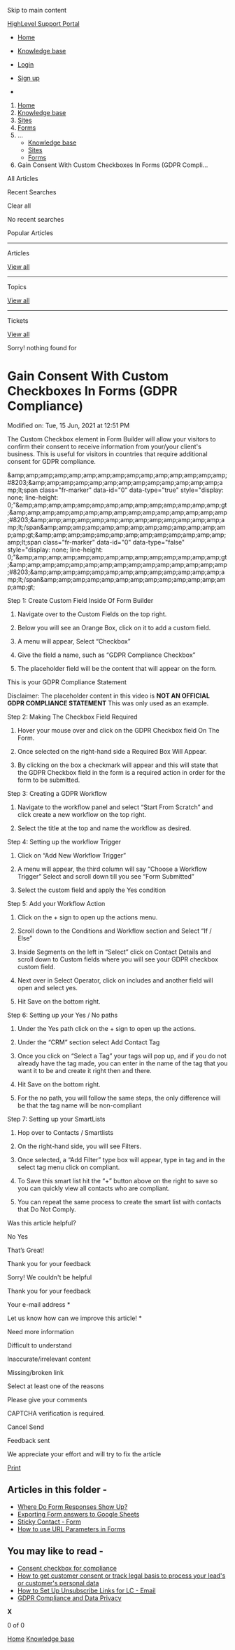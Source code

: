 Skip to main content

[ HighLevel Support Portal ](https://help.gohighlevel.com)

  * [ Home ](/support/home)
  * [ Knowledge base ](/support/solutions)

  * [Login](/support/login)
  * [Sign up](/support/signup)
  * 

  1. [Home](/support/home)
  2. [Knowledge base](/support/solutions)
  3. [Sites](/support/solutions/48000449581)
  4. [Forms](/support/solutions/folders/48000665899)
  5. ... 
     * [Knowledge base](/support/solutions)
     * [Sites](/support/solutions/48000449581)
     * [Forms](/support/solutions/folders/48000665899)
  6. Gain Consent With Custom Checkboxes In Forms (GDPR Compli...

All  Articles 

Recent Searches

Clear all

No recent searches

Popular Articles

* * *

Articles

[View all](/support/search/solutions)

* * *

Topics

[View all](/support/search/topics)

* * *

Tickets

[View all](/support/search/tickets)

Sorry! nothing found for   

# Gain Consent With Custom Checkboxes In Forms (GDPR Compliance)

Modified on: Tue, 15 Jun, 2021 at 12:51 PM

The Custom Checkbox element in Form Builder will allow your visitors to confirm their consent to receive information from your/your client's business. This is useful for visitors in countries that require additional consent for GDPR compliance.

&amp;amp;amp;amp;amp;amp;amp;amp;amp;amp;amp;amp;amp;amp;amp;amp;#8203;&amp;amp;amp;amp;amp;amp;amp;amp;amp;amp;amp;amp;amp;amp;amp;lt;span class="fr-marker" data-id="0" data-type="true" style="display: none; line-height: 0;"&amp;amp;amp;amp;amp;amp;amp;amp;amp;amp;amp;amp;amp;amp;amp;gt;&amp;amp;amp;amp;amp;amp;amp;amp;amp;amp;amp;amp;amp;amp;amp;amp;#8203;&amp;amp;amp;amp;amp;amp;amp;amp;amp;amp;amp;amp;amp;amp;amp;lt;/span&amp;amp;amp;amp;amp;amp;amp;amp;amp;amp;amp;amp;amp;amp;amp;gt;&amp;amp;amp;amp;amp;amp;amp;amp;amp;amp;amp;amp;amp;amp;amp;lt;span class="fr-marker" data-id="0" data-type="false" style="display: none; line-height: 0;"&amp;amp;amp;amp;amp;amp;amp;amp;amp;amp;amp;amp;amp;amp;amp;gt;&amp;amp;amp;amp;amp;amp;amp;amp;amp;amp;amp;amp;amp;amp;amp;amp;#8203;&amp;amp;amp;amp;amp;amp;amp;amp;amp;amp;amp;amp;amp;amp;amp;lt;/span&amp;amp;amp;amp;amp;amp;amp;amp;amp;amp;amp;amp;amp;amp;amp;gt;

Step 1: Create Custom Field Inside Of Form Builder

  1. Navigate over to the Custom Fields on the top right.

  2. Below you will see an Orange Box, click on it to add a custom field.

  3. A menu will appear, Select “Checkbox” 

  4. Give the field a name, such as “GDPR Compliance Checkbox”

  5. The placeholder field will be the content that will appear on the form.

This is your GDPR Compliance Statement  
  
Disclaimer: The placeholder content in this video is **NOT AN OFFICIAL GDPR COMPLIANCE STATEMENT** This was only used as an example. 

Step 2: Making The Checkbox Field Required

  1. Hover your mouse over and click on the GDPR Checkbox field On The Form.

  2. Once selected on the right-hand side a Required Box Will Appear.

  3. By clicking on the box a checkmark will appear and this will state that the GDPR Checkbox field in the form is a required action in order for the form to be submitted.  

Step 3: Creating a GDPR Workflow 

  1. Navigate to the workflow panel and select “Start From Scratch” and click create a new workflow on the top right.

  2. Select the title at the top and name the workflow as desired.

Step 4: Setting up the workflow Trigger

  1. Click on “Add New Workflow Trigger” 

  2. A menu will appear, the third column will say “Choose a Workflow Trigger” Select and scroll down till you see “Form Submitted”

  3. Select the custom field and apply the Yes condition

Step 5: Add your Workflow Action

  1. Click on the + sign to open up the actions menu.

  2. Scroll down to the Conditions and Workflow section and Select “If / Else” 

  3. Inside Segments on the left in “Select” click on Contact Details and scroll down to Custom fields where you will see your GDPR checkbox custom field.

  4. Next over in Select Operator, click on includes and another field will open and select yes.

  5. Hit Save on the bottom right.

Step 6: Setting up your  Yes / No paths

  1. Under the Yes path click on the + sign to open up the actions. 

  2. Under the “CRM” section select Add Contact Tag 

  3. Once you click on “Select a Tag” your tags will pop up, and if you do not already have the tag made, you can enter in the name of the tag that you want it to be and create it right then and there.

  4. Hit Save on the bottom right.

  5. For the no path, you will follow the same steps, the only difference will be that the tag name will be non-compliant 

Step 7: Setting up your SmartLists

  1. Hop over to Contacts / Smartlists

  2. On the right-hand side, you will see Filters.

  3. Once selected, a “Add Filter” type box will appear, type in tag and in the select tag menu click on compliant.

  4. To Save this smart list hit the “+” button above on the right to save so you can quickly view all contacts who are compliant.

  5. You can repeat the same process to create the smart list with contacts that Do Not Comply.

Was this article helpful?

No  Yes 

That’s Great!

Thank you for your feedback

Sorry! We couldn't be helpful

Thank you for your feedback

Your e-mail address *

Let us know how can we improve this article! *

Need more information 

Difficult to understand 

Inaccurate/irrelevant content 

Missing/broken link 

Select at least one of the reasons 

Please give your comments 

CAPTCHA verification is required. 

Cancel  Send 

Feedback sent

We appreciate your effort and will try to fix the article

[Print](javascript:print\(\))

## Articles in this folder -

  * [Where Do Form Responses Show Up?](/support/solutions/articles/48000979916-where-do-form-responses-show-up-)
  * [Exporting Form answers to Google Sheets](/support/solutions/articles/48000979918-exporting-form-answers-to-google-sheets)
  * [Sticky Contact - Form](/support/solutions/articles/48000979919-sticky-contact-form)
  * [How to use URL Parameters in Forms](/support/solutions/articles/48001164119-how-to-use-url-parameters-in-forms)

## You may like to read -

  * [Consent checkbox for compliance](/support/solutions/articles/155000001032-consent-checkbox-for-compliance)
  * [How to get customer consent or track legal basis to process your lead's or customer's personal data](/support/solutions/articles/155000000582-how-to-get-customer-consent-or-track-legal-basis-to-process-your-lead-s-or-customer-s-personal-data)
  * [How to Set Up Unsubscribe Links for LC - Email](/support/solutions/articles/48001225534-how-to-set-up-unsubscribe-links-for-lc-email)
  * [GDPR Compliance and Data Privacy](/support/solutions/articles/48001210915-gdpr-compliance-and-data-privacy)

**X**

0 of 0 []()

[Home](/support/home) [Knowledge base](/support/solutions)
